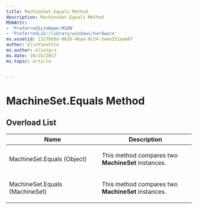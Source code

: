 ```yaml
---
title: MachineSet.Equals Method
description: MachineSet.Equals Method
MSHAttr:
- 'PreferredSiteName:MSDN'
- 'PreferredLib:/library/windows/hardware'
ms.assetid: 13276b9a-082b-4baa-8c54-3aee251aae67
author: EliotSeattle
ms.author: eliotgra
ms.date: 10/15/2017
ms.topic: article


---
```


# MachineSet.Equals Method


## <span id="Overload_List"></span><span id="overload_list"></span><span id="OVERLOAD_LIST"></span>Overload List


<table>
<colgroup>
<col width="50%" />
<col width="50%" />
</colgroup>
<thead>
<tr class="header">
<th>Name</th>
<th>Description</th>
</tr>
</thead>
<tbody>
<tr class="odd">
<td><p>MachineSet.Equals (Object)</p></td>
<td><p>This method compares two <strong>MachineSet</strong> instances.</p></td>
</tr>
<tr class="even">
<td><p>MachineSet.Equals (MachineSet)</p></td>
<td><p>This method compares two <strong>MachineSet</strong> instances.</p></td>
</tr>
</tbody>
</table>

 

 

 






